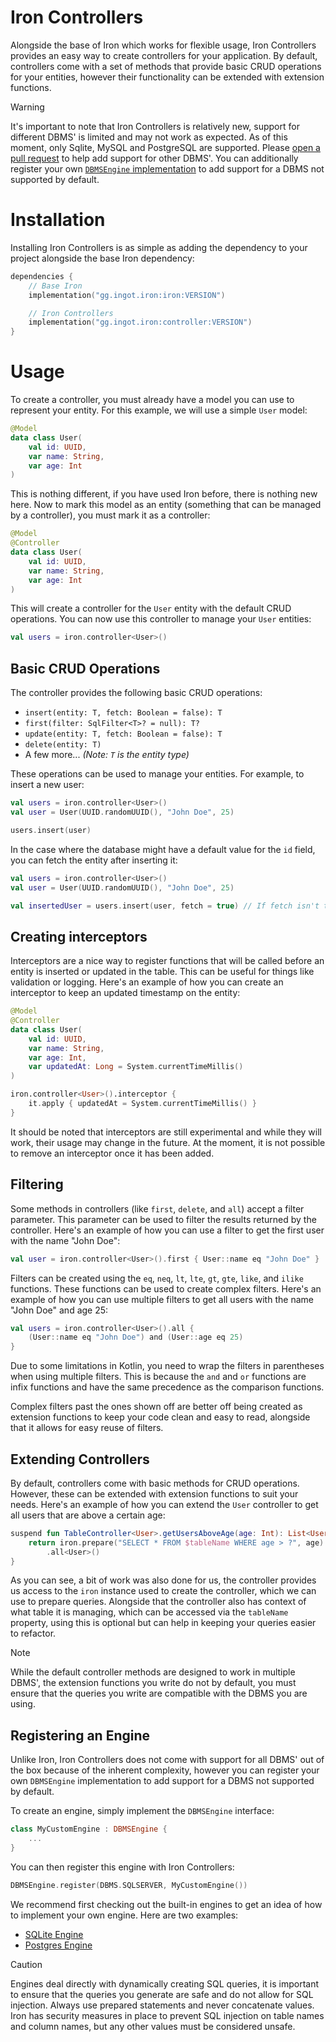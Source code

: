 # Iron Controllers

Alongside the base of Iron which works for flexible usage, Iron Controllers provides an easy way to create controllers for your application.
By default, controllers come with a set of methods that provide basic CRUD operations for your entities, however their
functionality can be extended with extension functions.

> [!WARNING]  
> It's important to note that Iron Controllers is relatively new, support for different DBMS' is limited and may not work as expected.
> As of this moment, only Sqlite, MySQL and PostgreSQL are supported. Please [open a pull request](https://github.com/ingotgg/iron/pull) to help add support for
> other DBMS'. You can additionally register your own [`DBMSEngine` implementation](#registering-an-engine) to add support for a DBMS not supported by default.

# Installation

Installing Iron Controllers is as simple as adding the dependency to your project alongside the base Iron dependency:
```kts
dependencies {
    // Base Iron
    implementation("gg.ingot.iron:iron:VERSION")

    // Iron Controllers
    implementation("gg.ingot.iron:controller:VERSION")
}
```

# Usage

To create a controller, you must already have a model you can use to represent your entity. For this example, we will use a simple `User` model:
```kotlin
@Model
data class User(
    val id: UUID,
    var name: String,
    var age: Int
)
```

This is nothing different, if you have used Iron before, there is nothing new here. Now to mark this model as an entity 
(something that can be managed by a controller), you must mark it as a controller:
```kotlin
@Model
@Controller
data class User(
    val id: UUID,
    var name: String,
    var age: Int
)
```

This will create a controller for the `User` entity with the default CRUD operations. You can now use this controller to manage your `User` entities:
```kotlin
val users = iron.controller<User>()
```

## Basic CRUD Operations

The controller provides the following basic CRUD operations:
- `insert(entity: T, fetch: Boolean = false): T`
- `first(filter: SqlFilter<T>? = null): T?`
- `update(entity: T, fetch: Boolean = false): T`
- `delete(entity: T)`
- A few more...
*(Note: `T` is the entity type)*

These operations can be used to manage your entities. For example, to insert a new user:
```kotlin
val users = iron.controller<User>()
val user = User(UUID.randomUUID(), "John Doe", 25)

users.insert(user)
```

In the case where the database might have a default value for the `id` field, you can fetch the entity after inserting it:
```kotlin
val users = iron.controller<User>()
val user = User(UUID.randomUUID(), "John Doe", 25)

val insertedUser = users.insert(user, fetch = true) // If fetch isn't true, the inserted entity will be returned
```

## Creating interceptors

Interceptors are a nice way to register functions that will be called before an entity is inserted or updated in the
table. This can be useful for things like validation or logging. Here's an example of how you can create an interceptor
to keep an updated timestamp on the entity:

```kotlin
@Model
@Controller
data class User(
    val id: UUID,
    var name: String,
    var age: Int,
    var updatedAt: Long = System.currentTimeMillis()
)

iron.controller<User>().interceptor {
    it.apply { updatedAt = System.currentTimeMillis() }
}
```

It should be noted that interceptors are still experimental and while they will work, their usage may change in the future.
At the moment, it is not possible to remove an interceptor once it has been added.

## Filtering

Some methods in controllers (like `first`, `delete`, and `all`) accept a filter parameter. This parameter can be used to
filter the results returned by the controller. Here's an example of how you can use a filter to get the first user with
the name "John Doe":

```kotlin
val user = iron.controller<User>().first { User::name eq "John Doe" }
```

Filters can be created using the `eq`, `neq`, `lt`, `lte`, `gt`, `gte`, `like`, and `ilike` functions. These functions
can be used to create complex filters. Here's an example of how you can use multiple filters to get all users with the
name "John Doe" and age 25:

```kotlin
val users = iron.controller<User>().all {
    (User::name eq "John Doe") and (User::age eq 25)
}
```

Due to some limitations in Kotlin, you need to wrap the filters in parentheses when using multiple filters. This is
because the `and` and `or` functions are infix functions and have the same precedence as the comparison functions.

Complex filters past the ones shown off are better off being created as extension functions to keep your code clean and
easy to read, alongside that it allows for easy reuse of filters.

## Extending Controllers

By default, controllers come with basic methods for CRUD operations. However, these can be extended with extension
functions to suit your needs. Here's an example of how you can extend the `User` controller to get all users that
are above a certain age:

```kotlin
suspend fun TableController<User>.getUsersAboveAge(age: Int): List<User> {
    return iron.prepare("SELECT * FROM $tableName WHERE age > ?", age)
        .all<User>()
}
```

As you can see, a bit of work was also done for us, the controller provides us access to the `iron` instance used
to create the controller, which we can use to prepare queries. Alongside that the controller also has context
of what table it is managing, which can be accessed via the `tableName` property, using this is optional but can
help in keeping your queries easier to refactor.

> [!NOTE]  
> While the default controller methods are designed to work in multiple DBMS', the extension functions you write
> do not by default, you must ensure that the queries you write are compatible with the DBMS you are using.

## Registering an Engine

Unlike Iron, Iron Controllers does not come with support for all DBMS' out of the box because of the inherent complexity,
however you can register your own `DBMSEngine` implementation to add support for a DBMS not supported by default.

To create an engine, simply implement the `DBMSEngine` interface:
```kotlin
class MyCustomEngine : DBMSEngine {
    ...
}
```

You can then register this engine with Iron Controllers:
```kotlin
DBMSEngine.register(DBMS.SQLSERVER, MyCustomEngine())
```

We recommend first checking out the built-in engines to get an idea of how to implement your own engine. Here are two examples:
- [SQLite Engine](https://github.com/IngotGG/iron/blob/controller/src/main/kotlin/gg/ingot/iron/controller/engine/impl/SqliteEngine.kt)
- [Postgres Engine](https://github.com/IngotGG/iron/blob/controller/src/main/kotlin/gg/ingot/iron/controller/engine/impl/PostgresEngine.kt)

> [!CAUTION]
> Engines deal directly with dynamically creating SQL queries, it is important to ensure that the queries you generate
> are safe and do not allow for SQL injection. Always use prepared statements and never concatenate values. Iron has
> security measures in place to prevent SQL injection on table names and column names, but any other values must be
> considered unsafe.